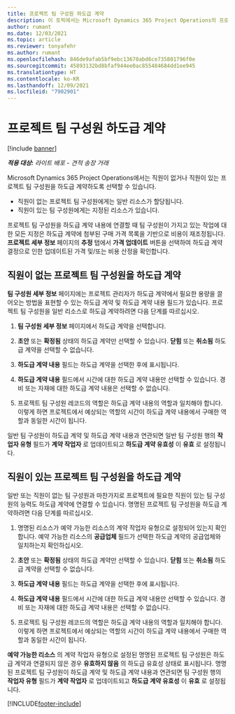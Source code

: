 ```yaml
---
title: 프로젝트 팀 구성원 하도급 계약
description: 이 토픽에서는 Microsoft Dynamics 365 Project Operations의 프로젝트 팀 구성원을 하도급 계약하는 방법에 대해 설명합니다.
author: rumant
ms.date: 12/03/2021
ms.topic: article
ms.reviewer: tonyafehr
ms.author: rumant
ms.openlocfilehash: 846de9afab5bf9ebc13670abd6ce735801796f0e
ms.sourcegitcommit: 45893132bd8bfaf944ee0ac855484684dd1ee945
ms.translationtype: HT
ms.contentlocale: ko-KR
ms.lasthandoff: 12/09/2021
ms.locfileid: "7902901"
---
```

# <a name="subcontracting-project-team-members"></a>프로젝트 팀 구성원 하도급 계약

[!include [banner](../../includes/dataverse-preview.md)]

_**적용 대상:** 라이트 배포 - 견적 송장 거래_

Microsoft Dynamics 365 Project Operations에서는 직원이 없거나 직원이 있는 프로젝트 팀 구성원을 하도급 계약하도록 선택할 수 있습니다.

- 직원이 없는 프로젝트 팀 구성원에게는 일반 리소스가 할당됩니다.
- 직원이 있는 팀 구성원에게는 지정된 리소스가 있습니다.

프로젝트 팀 구성원을 하도급 계약 내용에 연결할 때 팀 구성원이 가지고 있는 작업에 대한 모든 지정은 하도급 계약에 첨부된 구매 가격 목록을 기반으로 비용이 재조정됩니다.  **프로젝트 세부 정보** 페이지의 **추정** 탭에서 **가격 업데이트** 버튼을 선택하여 하도급 계약 결정으로 인한 업데이트된 가격 및/또는 비용 산정을 확인합니다. 

## <a name="subcontracting-an-unstaffed-project-team-member"></a>직원이 없는 프로젝트 팀 구성원을 하도급 계약
**팀 구성원 세부 정보** 페이지에는 프로젝트 관리자가 하도급 계약에서 필요한 용량을 끌어오는 방법을 표현할 수 있는 하도급 계약 및 하도급 계약 내용 필드가 있습니다. 프로젝트 팀 구성원을 일반 리소스로 하도급 계약하려면 다음 단계를 따르십시오.

1.  **팀 구성원 세부 정보** 페이지에서 하도급 계약을 선택합니다.

2.  **초안** 또는 **확정됨** 상태의 하도급 계약만 선택할 수 있습니다. **닫힘** 또는 **취소됨** 하도급 계약을 선택할 수 없습니다. 

3.  **하도급 계약 내용** 필드는 하도급 계약을 선택한 후에 표시됩니다.

4.  **하도급 계약 내용** 필드에서 시간에 대한 하도급 계약 내용만 선택할 수 있습니다. 경비 또는 자재에 대한 하도급 계약 내용은 선택할 수 없습니다.

5.  프로젝트 팀 구성원 레코드의 역할은 하도급 계약 내용의 역할과 일치해야 합니다. 이렇게 하면 프로젝트에서 예상되는 역할의 시간이 하도급 계약 내용에서 구매한 역할과 동일한 시간이 됩니다. 

일반 팀 구성원이 하도급 계약 및 하도급 계약 내용과 연관되면 일반 팀 구성원 행의 **작업자 유형** 필드가 **계약 작업자** 로 업데이트되고 **하도급 계약 유효성** 이 **유효** 로 설정됩니다.

## <a name="subcontracting-a-staffed-project-team-member"></a>직원이 있는 프로젝트 팀 구성원을 하도급 계약
일반 또는 직원이 없는 팀 구성원과 마찬가지로 프로젝트에 필요한 직원이 있는 팀 구성원의 능력도 하도급 계약에 연결할 수 있습니다. 명명된 프로젝트 팀 구성원을 하도급 계약하려면 다음 단계를 따르십시오.

1.  명명된 리소스가 예약 가능한 리소스의 계약 작업자 유형으로 설정되어 있는지 확인합니다. 예약 가능한 리소스의 **공급업체** 필드가 선택한 하도급 계약의 공급업체와 일치하는지 확인하십시오. 

2.  **초안** 또는 **확정됨** 상태의 하도급 계약만 선택할 수 있습니다. **닫힘** 또는 **취소됨** 하도급 계약을 선택할 수 없습니다. 

3.  **하도급 계약 내용** 필드는 하도급 계약을 선택한 후에 표시됩니다.

4.  **하도급 계약 내용** 필드에서 시간에 대한 하도급 계약 내용만 선택할 수 있습니다. 경비 또는 자재에 대한 하도급 계약 내용은 선택할 수 없습니다.

5.  프로젝트 팀 구성원 레코드의 역할은 하도급 계약 내용의 역할과 일치해야 합니다. 이렇게 하면 프로젝트에서 예상되는 역할의 시간이 하도급 계약 내용에서 구매한 역할과 동일한 시간이 됩니다. 

**예약 가능한 리소스** 의 계약 작업자 유형으로 설정된 명명된 프로젝트 팀 구성원은 하도급 계약과 연결되지 않은 경우 **유효하지 않음** 의 하도급 유효성 상태로 표시됩니다. 명명된 프로젝트 팀 구성원이 하도급 계약 및 하도급 계약 내용과 연관되면 팀 구성원 행의 **작업자 유형** 필드가 **계약 작업자** 로 업데이트되고 **하도급 계약 유효성** 이 **유효** 로 설정됩니다.

[!INCLUDE[footer-include](../../includes/footer-banner.md)]

